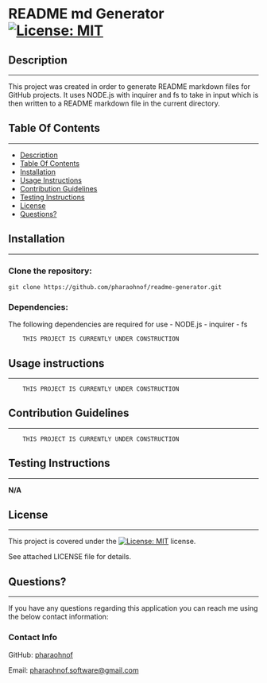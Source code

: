#  README md Generator   [![License: MIT](https://img.shields.io/badge/License-MIT-yellow.svg)](https://opensource.org/licenses/MIT)

  ##  Description

***

  This project was created in order to generate README markdown files for GitHub projects. It uses NODE.js with inquirer and fs to take in input which is then written to a README markdown file in the current directory.
  
  ## Table Of Contents  

***
  * [Description](#Description)
  * [Table Of Contents](#table-of-contents)
  * [Installation](#Installation)
  * [Usage Instructions](#usage-instructions)
  * [Contribution Guidelines](#contribution-guidelines)
  * [Testing Instructions](#testing-instructions)
  * [License](#License)
  * [Questions?](#questions)

  ##  Installation

***

  ### Clone the repository: 
    git clone https://github.com/pharaohnof/readme-generator.git  
      
  ### Dependencies:  
  The following dependencies are required for use   - NODE.js   - inquirer   - fs
    
        THIS PROJECT IS CURRENTLY UNDER CONSTRUCTION      

  ##  Usage instructions  

***
    
        THIS PROJECT IS CURRENTLY UNDER CONSTRUCTION      
    
  ##  Contribution Guidelines  

***
    
        THIS PROJECT IS CURRENTLY UNDER CONSTRUCTION    
    
  ##  Testing Instructions  

  ***
    
  **N/A**  
    
  ##  License

  ***
      
  This project is covered under the [![License: MIT](https://img.shields.io/badge/License-MIT-yellow.svg)](https://opensource.org/licenses/MIT) license.  
    
  See attached LICENSE file for details.  
    
  ##  Questions?  

  ***
  
  If you have any questions regarding this application you can reach me using the below contact information:  
  ### Contact Info  
    
  GitHub: [pharaohnof](https://github.com/pharaohnof)

  Email:  pharaohnof.software@gmail.com  
    
 <!--  ## Result
  
  
  ![Final Result - hw5-js](./assets/images/final-weather-dashboard-html.png) -->